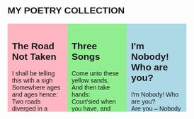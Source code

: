 <!DOCTYPE html>
<html>
<head>
<meta name="viewport" content="width=device-width, initial-scale=1">
<style>
* {
  box-sizing: border-box;
}
.column {
  float: left;
  width: 33.33%;
  padding: 10px;
  height: 200px;
  font-family:helvetica;
}

.row:after {
  content: "";
  display: table;
  clear: both;
}

@media screen and (max-width: 992px) {
  .column {
    width: 100%;
  }
 @media screen and (max-width: 991px) {
  .column {
    width: 50%;
  }
 @media screen and (max-width: 767px) {
  .column {
    width: 100%;
  }
}
</style>
</head>
<body>
<h2 style="font-family: sans-serif;">MY POETRY COLLECTION</h2>
<div class="row">
  <div class="column" style="background-color:lightpink;">
    <h2>The Road Not Taken</h2>
    <p>
      I shall be telling this with a sigh<br>
      Somewhere ages and ages hence:<br>
      Two roads diverged in a wood, and I<br>
      I took the one less traveled by,<br>
      And that has made all the difference.<br>
    </p>
  </div>
  <div class="column" style="background-color:lightgreen;">
    <h2>Three Songs</h2>
    <p>
   Come unto these yellow sands,<br>
   And then take hands:<br>
   Court'sied when you have, and kiss'd,<br>
   The wild waves whist<br>
   Foot it featly here and there;<br>
   And, sweet sprites, the burthen bear.<br>
    </p>
  </div>
  <div class="column" style="background-color:lightblue;">
    <h2>I'm Nobody! Who are you?</h2>
    <p> 
   I'm Nobody! Who are you?<br>
   Are you – Nobody – too?<br>
   Then there's a pair of us!<br>
   Don't tell! they'd advertise – you know!<br>
    </p>
  </div>
</div>

</body>
</html>
